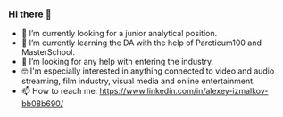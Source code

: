 ### Hi there 👋

- 🔭 I’m currently looking for a junior analytical position.
- 🌱 I’m currently learning the DA with the help of Parcticum100 and MasterSchool.
- 🤔 I’m looking for any help with entering the industry.
- 🤓 I'm especially interested in anything connected to video and audio streaming, film industry, visual media and online entertainment.
- 📫 How to reach me: https://www.linkedin.com/in/alexey-izmalkov-bb08b690/
<!--
**Alex-Izmalkov/Alex-Izmalkov** is a ✨ _special_ ✨ repository because its `README.md` (this file) appears on your GitHub profile.

Here are some ideas to get you started:

